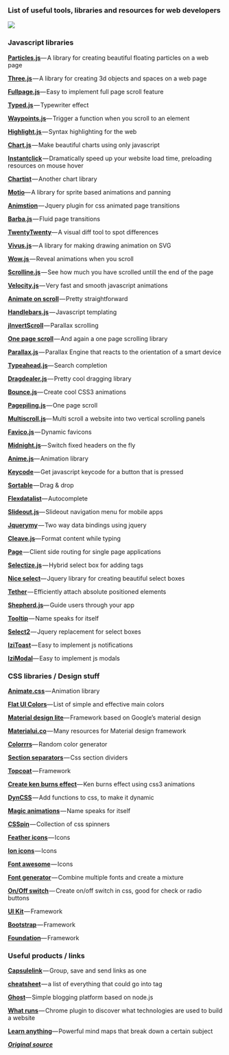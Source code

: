### List of useful tools, libraries and resources for web developers

![](https://cdn-images-1.medium.com/max/800/1*aalTd6nKuVR31c3-bEED8g.jpeg)


### Javascript libraries

[**Particles.js**](http://vincentgarreau.com/particles.js/)— A library for creating beautiful floating particles on a web page

[**Three.js**](https://threejs.org/) — A library for creating 3d objects and spaces on a web page

[**Fullpage.js**](https://alvarotrigo.com/fullPage/#firstPage)— Easy to implement full page scroll feature

[**Typed.js**](http://www.mattboldt.com/demos/typed-js/) — Typewriter effect

[**Waypoints.js**](http://imakewebthings.com/waypoints/)— Trigger a function when you scroll to an element

[**Highlight.js** ](https://highlightjs.org/)— Syntax highlighting for the web

[**Chart.js**](http://www.chartjs.org/) — Make beautiful charts using only javascript

[**Instantclick**](http://instantclick.io/) — Dramatically speed up your website load time, preloading resources on mouse hover

[**Chartist**](http://gionkunz.github.io/chartist-js/index.html) — Another chart library

[**Motio**](http://darsa.in/motio/#!introduction)— A library for sprite based animations and panning

[**Animstion**](http://git.blivesta.com/animsition/) — Jquery plugin for css animated page transitions

[**Barba.js**](https://github.com/luruke/barba.js) — Fluid page transitions

[**TwentyTwenty**](http://zurb.com/playground/twentytwenty)— A visual diff tool to spot differences

[**Vivus.js**](https://github.com/maxwellito/vivus#vivusjs) — A library for making drawing animation on SVG

[**Wow.js** ](http://mynameismatthieu.com/WOW/)— Reveal animations when you scroll

[**Scrolline.js**](https://github.com/anthonyly/Scrolline.js) — See how much you have scrolled untill the end of the page

[**Velocity.js**](http://velocityjs.org/) — Very fast and smooth javascript animations

[**Animate on scroll**](http://michalsnik.github.io/aos/) — Pretty straightforward

[**Handlebars.js**](http://handlebarsjs.com/) — Javascript templating

[**jInvertScroll**](http://www.pixxelfactory.net/jInvertScroll/) — Parallax scrolling

[**One page scroll**](https://github.com/peachananr/onepage-scroll) — And again a one page scrolling library

[**Parallax.js**](https://github.com/wagerfield/parallax) — Parallax Engine that reacts to the orientation of a smart device

[**Typeahead.js**](http://twitter.github.io/typeahead.js/)— Search completion

[**Dragdealer.js**](http://skidding.github.io/dragdealer/) — Pretty cool dragging library

[**Bounce.js**](http://bouncejs.com/)— Create cool CSS3 animations

[**Pagepiling.js**](https://github.com/alvarotrigo/pagePiling.js) — One page scroll

[**Multiscroll.js**](https://github.com/alvarotrigo/multiscroll.js)— Multi scroll a website into two vertical scrolling panels

[**Favico.js**](http://lab.ejci.net/favico.js/) — Dynamic favicons

[**Midnight.js**](http://aerolab.github.io/midnight.js/)— Switch fixed headers on the fly

[**Anime.js**](http://animejs.com/)— Animation library

[**Keycode**](http://keycode.info/) — Get javascript keycode for a button that is pressed

[**Sortable**](http://rubaxa.github.io/Sortable/) — Drag & drop

[**Flexdatalist**](http://projects.sergiodinislopes.pt/flexdatalist/)— Autocomplete

[**Slideout.js**](https://slideout.js.org/)— Slideout navigation menu for mobile apps

[**Jquerymy**](http://jquerymy.com/#/) — Two way data bindings using jquery

[**Cleave.js**](http://nosir.github.io/cleave.js/)— Format content while typing

[**Page**](http://smalljs.org/client-side-routing/page/) — Client side routing for single page applications

[**Selectize.js**](http://selectize.github.io/selectize.js/) — Hybrid select box for adding tags

[**Nice select**](http://hernansartorio.com/jquery-nice-select/)— Jquery library for creating beautiful select boxes

[**Tether**](http://tether.io/) — Efficiently attach absolute positioned elements

[**Shepherd.js**](https://github.com/HubSpot/shepherd)— Guide users through your app

[**Tooltip**](https://github.com/HubSpot/tooltip) — Name speaks for itself

[**Select2**](https://select2.github.io/) — Jquery replacement for select boxes

[**IziToast**](http://izitoast.marcelodolce.com/) — Easy to implement js notifications

[**IziModal**](http://izimodal.marcelodolce.com/)— Easy to implement js modals

### CSS libraries / Design stuff

[**Animate.css**](https://daneden.github.io/animate.css/) — Animation library

[**Flat UI Colors**](https://flatuicolors.com/)— List of simple and effective main colors

[**Material design lite**](https://getmdl.io/index.html)— Framework based on Google’s material design

[**Materialui.co**](https://www.materialui.co/) — Many resources for Material design framework

[**Colorrrs**](https://www.webpagefx.com/web-design/random-color-picker/)— Random color generator

[**Section separators**](https://tympanus.net/Development/SectionSeparators/) — Css section dividers

[**Topcoat**](http://topcoat.io/) — Framework

[**Create ken burns effect**](https://www.kirupa.com/html5/ken_burns_effect_css.htm)— Ken burns effect using css3 animations

[**DynCSS**](http://www.vittoriozaccaria.net/dyn-css/) — Add functions to css, to make it dynamic

[**Magic animations**](https://www.minimamente.com/example/magic_animations/) — Name speaks for itself

[**CSSpin**](https://webkul.github.io/csspin/) — Collection of css spinners

[**Feather icons**](https://feathericons.com/) — Icons

[**Ion icons**](http://ionicons.com/) — Icons

[**Font awesome**](http://fontawesome.io/) — Icons

[**Font generator**](http://brandmark.io/font-generator/) — Combine multiple fonts and create a mixture

[**On/Off switch**](https://proto.io/freebies/onoff/) — Create on/off switch in css, good for check or radio buttons

[**UI Kit**](https://getuikit.com/) — Framework

[**Bootstrap**](http://getbootstrap.com/) — Framework

[**Foundation**](http://foundation.zurb.com/)— Framework

### Useful products / links

[**Capsulelink**](http://capsulelink.com) — Group, save and send links as one

[**<head> cheatsheet**](https://github.com/joshbuchea/HEAD) — a list of everything that could go into <head> tag

[**Ghost**](https://ghost.org/)— Simple blogging platform based on node.js

[**What runs**](https://www.whatruns.com/) — Chrome plugin to discover what technologies are used to build a website

[**Learn anything**](https://learn-anything.xyz/learn-anything)— Powerful mind maps that break down a certain subject


[***Original source***](https://hackernoon.com/67-useful-tools-libraries-and-resources-for-saving-your-time-as-a-web-developer-7d3fb8667030)
